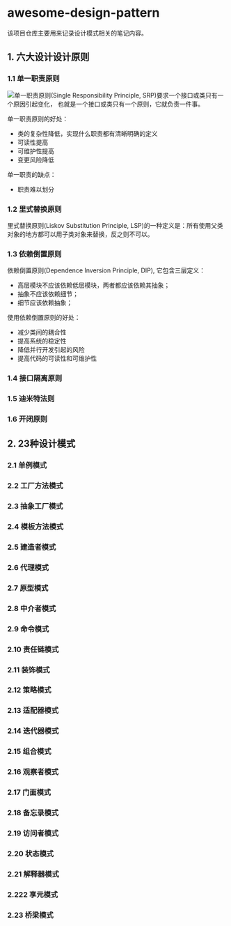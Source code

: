 # awesome-design-pattern

该项目仓库主要用来记录设计模式相关的笔记内容。

## 1. 六大设计设计原则

### 1.1 单一职责原则

![单一职责原则](./里式替换原则)(Single Responsibility Principle, SRP)要求一个接口或类只有一个原因引起变化，
也就是一个接口或类只有一个原则，它就负责一件事。

单一职责原则的好处：
* 类的复杂性降低，实现什么职责都有清晰明确的定义
* 可读性提高
* 可维护性提高
* 变更风险降低

单一职责的缺点：
* 职责难以划分

### 1.2 里式替换原则

里式替换原则(Liskov Substitution Principle, LSP)的一种定义是：所有使用父类对象的地方都可以用子类对象来替换，反之则不可以。


### 1.3 依赖倒置原则

依赖倒置原则(Dependence Inversion Principle, DIP), 它包含三层定义：
* 高层模块不应该依赖低层模块，两者都应该依赖其抽象；
* 抽象不应该依赖细节；
* 细节应该依赖抽象；

使用依赖倒置原则的好处：
* 减少类间的耦合性
* 提高系统的稳定性
* 降低并行开发引起的风险
* 提高代码的可读性和可维护性


### 1.4 接口隔离原则

### 1.5 迪米特法则

### 1.6 开闭原则


## 2. 23种设计模式

### 2.1 单例模式

### 2.2 工厂方法模式

### 2.3 抽象工厂模式

### 2.4 模板方法模式

### 2.5 建造者模式

### 2.6 代理模式

### 2.7 原型模式

### 2.8 中介者模式

### 2.9 命令模式

### 2.10 责任链模式

### 2.11 装饰模式

### 2.12 策略模式

### 2.13 适配器模式

### 2.14 迭代器模式

### 2.15 组合模式

### 2.16 观察者模式

### 2.17 门面模式

### 2.18 备忘录模式

### 2.19 访问者模式

### 2.20 状态模式

### 2.21 解释器模式

### 2.222 享元模式

### 2.23 桥梁模式


